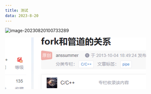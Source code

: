 ```yaml
---
title: 测试
data: 2023-8-20
---
```




![image-20230820100733289](/assets/image-20230820100733289.png)



![image-20230820100750798](./assets/image-20230820100750798.png)